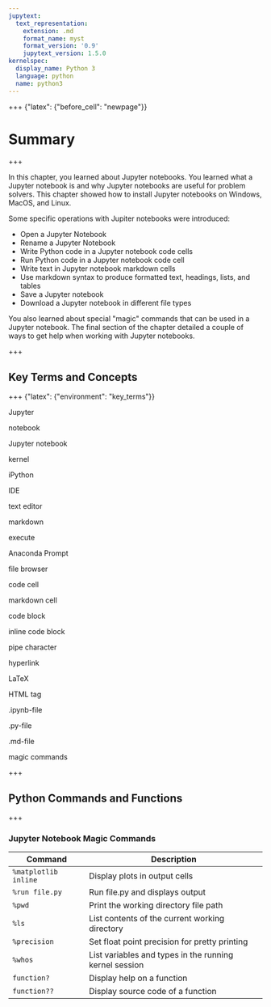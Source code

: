 ```yaml
---
jupytext:
  text_representation:
    extension: .md
    format_name: myst
    format_version: '0.9'
    jupytext_version: 1.5.0
kernelspec:
  display_name: Python 3
  language: python
  name: python3
---
```


+++ {"latex": {"before_cell": "newpage"}}

# Summary

+++

In this chapter, you learned about Jupyter notebooks. You learned what a Jupyter notebook is and why Jupyter notebooks are useful for problem solvers. This chapter showed how to install Jupyter notebooks on Windows, MacOS, and Linux.

Some specific operations with Jupiter notebooks were introduced:

 * Open a Jupyter Notebook
 * Rename a Jupyter Notebook
 * Write Python code in a Jupyter notebook code cells
 * Run Python code in a Jupyter notebook code cell
 * Write text in Jupyter notebook markdown cells
 * Use markdown syntax to produce formatted text, headings, lists, and tables
 * Save a Jupyter notebook
 * Download a Jupyter notebook in different file types

You also learned about special "magic" commands that can be used in a Jupyter notebook. The final section of the chapter detailed a couple of ways to get help when working with Jupyter notebooks.

+++

## Key Terms and Concepts

+++ {"latex": {"environment": "key_terms"}}

Jupyter

notebook

Jupyter notebook

kernel

iPython

IDE

text editor

markdown

execute

Anaconda Prompt

file browser

code cell

markdown cell

code block

inline code block

pipe character

hyperlink

LaTeX

HTML tag

.ipynb-file

.py-file

.md-file

magic commands

+++

## Python Commands and Functions

+++

### Jupyter Notebook Magic Commands

| Command | Description |
| --- | --- |
|```%matplotlib inline```| Display plots in output cells |
|```%run file.py```| Run file.py and displays output |
|```%pwd```| Print the working directory file path |
|```%ls```| List contents of the current working directory |
| ```%precision``` | Set float point precision for pretty printing |
| ```%whos``` | List variables and types in the running kernel session |
|```function?```| Display help on a function |
|```function??```| Display source code of a function |

```{code-cell} ipython3

```
